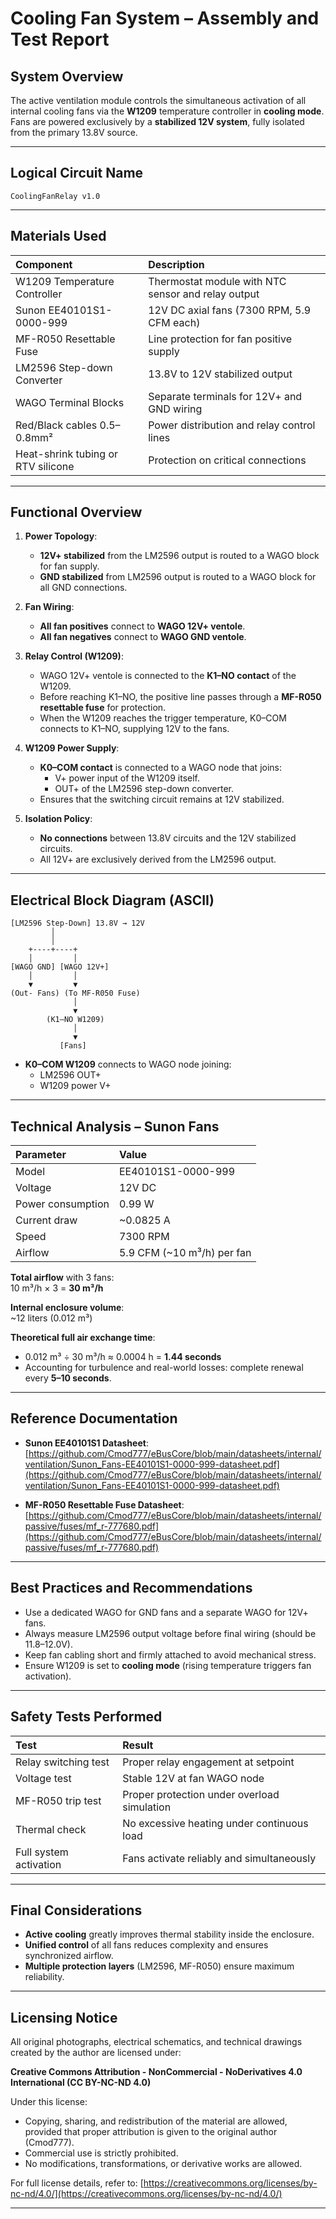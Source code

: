 # Cooling Fan System – Assembly and Test Report

## System Overview

The active ventilation module controls the simultaneous activation of all internal cooling fans via the **W1209** temperature controller in **cooling mode**.  
Fans are powered exclusively by a **stabilized 12V system**, fully isolated from the primary 13.8V source.

---

## Logical Circuit Name
`CoolingFanRelay v1.0`

---

## Materials Used
| Component | Description |
|:----------|:------------|
| W1209 Temperature Controller | Thermostat module with NTC sensor and relay output |
| Sunon EE40101S1-0000-999 | 12V DC axial fans (7300 RPM, 5.9 CFM each) |
| MF-R050 Resettable Fuse | Line protection for fan positive supply |
| LM2596 Step-down Converter | 13.8V to 12V stabilized output |
| WAGO Terminal Blocks | Separate terminals for 12V+ and GND wiring |
| Red/Black cables 0.5–0.8mm² | Power distribution and relay control lines |
| Heat-shrink tubing or RTV silicone | Protection on critical connections |

---

## Functional Overview

1. **Power Topology**:
   - **12V+ stabilized** from the LM2596 output is routed to a WAGO block for fan supply.
   - **GND stabilized** from LM2596 output is routed to a WAGO block for all GND connections.

2. **Fan Wiring**:
   - **All fan positives** connect to **WAGO 12V+ ventole**.
   - **All fan negatives** connect to **WAGO GND ventole**.

3. **Relay Control (W1209)**:
   - WAGO 12V+ ventole is connected to the **K1–NO contact** of the W1209.
   - Before reaching K1–NO, the positive line passes through a **MF-R050 resettable fuse** for protection.
   - When the W1209 reaches the trigger temperature, K0–COM connects to K1–NO, supplying 12V to the fans.

4. **W1209 Power Supply**:
   - **K0–COM contact** is connected to a WAGO node that joins:
     - V+ power input of the W1209 itself.
     - OUT+ of the LM2596 step-down converter.
   - Ensures that the switching circuit remains at 12V stabilized.

5. **Isolation Policy**:
   - **No connections** between 13.8V circuits and the 12V stabilized circuits.
   - All 12V+ are exclusively derived from the LM2596 output.

---

## Electrical Block Diagram (ASCII)

```plaintext
[LM2596 Step-Down] 13.8V → 12V
         │
         │
    +----+----+
    │         │
[WAGO GND] [WAGO 12V+]
    │         │
    ▼         ▼
(Out- Fans) (To MF-R050 Fuse)
              │
              ▼
        (K1–NO W1209)
              │
              ▼
           [Fans]
```

- **K0–COM W1209** connects to WAGO node joining:
  - LM2596 OUT+
  - W1209 power V+

---

## Technical Analysis – Sunon Fans

| Parameter | Value |
|:----------|:------|
| Model | EE40101S1-0000-999 |
| Voltage | 12V DC |
| Power consumption | 0.99 W |
| Current draw | ~0.0825 A |
| Speed | 7300 RPM |
| Airflow | 5.9 CFM (~10 m³/h) per fan |

**Total airflow** with 3 fans:  
10 m³/h × 3 = **30 m³/h**

**Internal enclosure volume**:  
~12 liters (0.012 m³)

**Theoretical full air exchange time**:
- 0.012 m³ ÷ 30 m³/h ≈ 0.0004 h = **1.44 seconds**
- Accounting for turbulence and real-world losses: complete renewal every **5–10 seconds**.

---

## Reference Documentation

- **Sunon EE40101S1 Datasheet**:  
  [https://github.com/Cmod777/eBusCore/blob/main/datasheets/internal/ventilation/Sunon_Fans-EE40101S1-0000-999-datasheet.pdf](https://github.com/Cmod777/eBusCore/blob/main/datasheets/internal/ventilation/Sunon_Fans-EE40101S1-0000-999-datasheet.pdf)

- **MF-R050 Resettable Fuse Datasheet**:  
  [https://github.com/Cmod777/eBusCore/blob/main/datasheets/internal/passive/fuses/mf_r-777680.pdf](https://github.com/Cmod777/eBusCore/blob/main/datasheets/internal/passive/fuses/mf_r-777680.pdf)

---

## Best Practices and Recommendations

- Use a dedicated WAGO for GND fans and a separate WAGO for 12V+ fans.
- Always measure LM2596 output voltage before final wiring (should be 11.8–12.0V).
- Keep fan cabling short and firmly attached to avoid mechanical stress.
- Ensure W1209 is set to **cooling mode** (rising temperature triggers fan activation).

---

## Safety Tests Performed

| Test | Result |
|:-----|:-------|
| Relay switching test | Proper relay engagement at setpoint |
| Voltage test | Stable 12V at fan WAGO node |
| MF-R050 trip test | Proper protection under overload simulation |
| Thermal check | No excessive heating under continuous load |
| Full system activation | Fans activate reliably and simultaneously |

---

## Final Considerations

- **Active cooling** greatly improves thermal stability inside the enclosure.
- **Unified control** of all fans reduces complexity and ensures synchronized airflow.
- **Multiple protection layers** (LM2596, MF-R050) ensure maximum reliability.

---

## Licensing Notice

All original photographs, electrical schematics, and technical drawings created by the author are licensed under:

**Creative Commons Attribution - NonCommercial - NoDerivatives 4.0 International (CC BY-NC-ND 4.0)**

Under this license:
- Copying, sharing, and redistribution of the material are allowed, provided that proper attribution is given to the original author (Cmod777).
- Commercial use is strictly prohibited.
- No modifications, transformations, or derivative works are allowed.

For full license details, refer to: [https://creativecommons.org/licenses/by-nc-nd/4.0/](https://creativecommons.org/licenses/by-nc-nd/4.0/)

---
